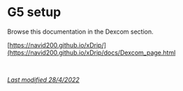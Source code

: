# G5 setup

Browse this documentation in the Dexcom section.

[https://navid200.github.io/xDrip/](https://navid200.github.io/xDrip/docs/Dexcom_page.html

</br>

[*Last modified 28/4/2022*](https://github.com/NightscoutFoundation/xDrip/releases/tag/2022.03.27)
